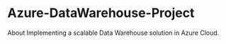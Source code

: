 # Azure-DataWarehouse-Project
About Implementing a scalable Data Warehouse solution in Azure Cloud. 
